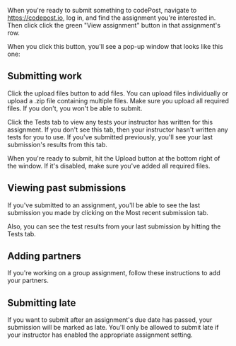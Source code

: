 When you're ready to submit something to codePost, navigate to https://codepost.io, log in, and find the assignment you're interested in. Then click click the green "View assignment" button in that assignment's row.

When you click this button, you'll see a pop-up window that looks like this one:

## Submitting work
Click the upload files button to add files. You can upload files individually or upload a .zip  file containing multiple files. Make sure you upload all required files. If you don't, you won't be able to submit.

Click the Tests tab to view any tests your instructor has written for this assignment. If you don't see this tab, then your instructor hasn't written any tests for you to use. If you've submitted previously, you'll see your last submission's results from this tab.

When you're ready to submit, hit the Upload button at the bottom right of the window. If it's disabled, make sure you've added all required files.

## Viewing past submissions
If you've submitted to an assignment, you'll be able to see the last submission you made by clicking on the Most recent submission tab. 

Also, you can see the test results from your last submission by hitting the Tests tab.

## Adding partners
If you're working on a group assignment, follow these instructions to add your partners.

## Submitting late
If you want to submit after an assignment's due date has passed, your submission will be marked as late. You'll only be allowed to submit late if your instructor has enabled the appropriate assignment setting.
